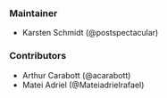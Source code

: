 ### Maintainer

- Karsten Schmidt (@postspectacular)

### Contributors

- Arthur Carabott (@acarabott)
- Matei Adriel (@Mateiadrielrafael)

